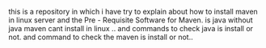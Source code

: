 this is a repository in which i have try to explain about how to install maven in linux server 
and the Pre - Requisite Software for Maven. is java 
without java maven cant install in linux .. and commands to check java is install or not.
and command to check the maven is install or not..

